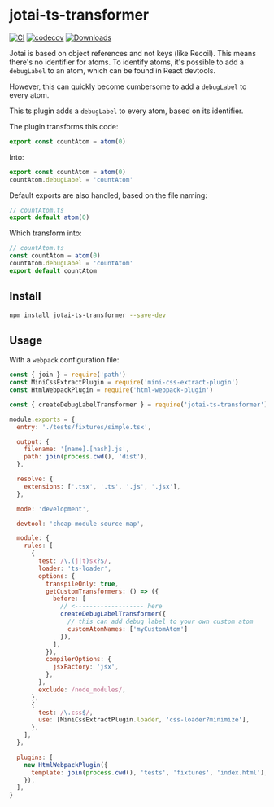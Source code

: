 # jotai-ts-transformer

[![CI](https://github.com/ahungrynoob/jotai-ts-transformer/actions/workflows/ci.yml/badge.svg?branch=master)](https://github.com/ahungrynoob/jotai-ts-transformer/actions/workflows/ci.yml)
[![codecov](https://codecov.io/gh/ahungrynoob/jotai-ts-transformer/branch/master/graph/badge.svg)](https://codecov.io/gh/ahungrynoob/jotai-ts-transformer)
[![Downloads](https://img.shields.io/npm/dm/jotai-ts-transformer.svg?sanitize=true)](https://npmcharts.com/compare/jotai-ts-transformer?minimal=true)

Jotai is based on object references and not keys (like Recoil). This means there's no identifier for atoms. To identify atoms, it's possible to add a `debugLabel` to an atom, which can be found in React devtools.

However, this can quickly become cumbersome to add a `debugLabel` to every atom.

This ts plugin adds a `debugLabel` to every atom, based on its identifier.

The plugin transforms this code:

```js
export const countAtom = atom(0)
```

Into:

```js
export const countAtom = atom(0)
countAtom.debugLabel = 'countAtom'
```

Default exports are also handled, based on the file naming:

```js
// countAtom.ts
export default atom(0)
```

Which transform into:

```js
// countAtom.ts
const countAtom = atom(0)
countAtom.debugLabel = 'countAtom'
export default countAtom
```

## Install
```bash
npm install jotai-ts-transformer --save-dev
```

## Usage

With a `webpack` configuration file:

```js
const { join } = require('path')
const MiniCssExtractPlugin = require('mini-css-extract-plugin')
const HtmlWebpackPlugin = require('html-webpack-plugin')

const { createDebugLabelTransformer } = require('jotai-ts-transformer')

module.exports = {
  entry: './tests/fixtures/simple.tsx',

  output: {
    filename: '[name].[hash].js',
    path: join(process.cwd(), 'dist'),
  },

  resolve: {
    extensions: ['.tsx', '.ts', '.js', '.jsx'],
  },

  mode: 'development',

  devtool: 'cheap-module-source-map',

  module: {
    rules: [
      {
        test: /\.(j|t)sx?$/,
        loader: 'ts-loader',
        options: {
          transpileOnly: true,
          getCustomTransformers: () => ({
            before: [
              // <------------------- here
              createDebugLabelTransformer({
                // this can add debug label to your own custom atom
                customAtomNames: ['myCustomAtom']
              }),
            ],
          }),
          compilerOptions: {
            jsxFactory: 'jsx',
          },
        },
        exclude: /node_modules/,
      },
      {
        test: /\.css$/,
        use: [MiniCssExtractPlugin.loader, 'css-loader?minimize'],
      },
    ],
  },

  plugins: [
    new HtmlWebpackPlugin({
      template: join(process.cwd(), 'tests', 'fixtures', 'index.html'),
    }),
  ],
}
```
